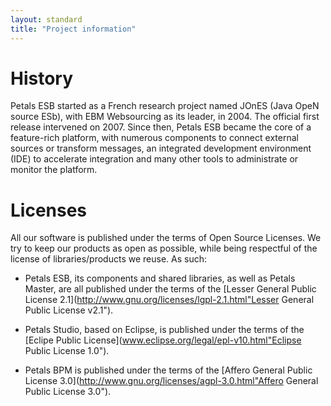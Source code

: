 ```yaml
---
layout: standard
title: "Project information"
--- 
```

# History

Petals ESB started as a French research project named JOnES (Java OpeN source ESb), with EBM Websourcing as its leader, in 2004. The official first release intervened on 2007. Since then, Petals ESB became the core of a feature-rich platform, with numerous components to connect external sources or transform messages, an integrated development environment (IDE) to accelerate integration and many other tools to administrate or monitor the platform. 

<!-- Main dates: FIXME compléter ce qu'apportaient les releases
* 2004: Foundation of EBM Websourcing, start of JONES project.
* 
* 2008: First release of 2.x branch.
* 2009: Major leap with release of 3.0 version. 
* 2010: Release of Petals ESB 3.1, bringing numerous improvments on core behaviour and components, alongside with the first release of the dedicated IDE, Petals Studio, and first release of a SOA governance tool, Petals Master.
* 2011: Upgrade of many connectors and transformation engines, and first beta of our business modelling tool, Petals BPM.
* 2012: Release of Petals ESB 4.0.
-->

# Licenses

All our software is published under the terms of Open Source Licenses.
We try to keep our products as open as possible, while being respectful of the license of libraries/products we reuse. As such: 

* Petals ESB, its components and shared libraries, as well as Petals Master, are all published under the terms of the [Lesser General Public License 2.1](http://www.gnu.org/licenses/lgpl-2.1.html"Lesser General Public License v2.1").

* Petals Studio, based on Eclipse, is published under the terms of the [Eclipe Public License](www.eclipse.org/legal/epl-v10.html"Eclipse Public License 1.0").

* Petals BPM is published under the terms of the [Affero General Public License 3.0](http://www.gnu.org/licenses/agpl-3.0.html"Affero General Public License 3.0").